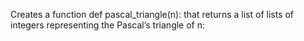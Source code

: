Creates a function def pascal_triangle(n): that returns a list of lists of integers representing the Pascal’s triangle of n:
